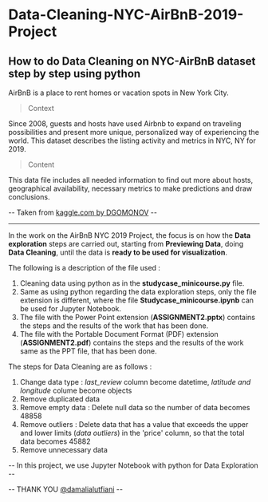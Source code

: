# Data-Cleaning-NYC-AirBnB-2019-Project

How to do Data Cleaning on NYC-AirBnB dataset step by step using python
-----------------------------------------------------------------------------------
AirBnB is a place to rent homes or vacation spots in New York City.

> Context

Since 2008, guests and hosts have used Airbnb to expand on traveling possibilities and present more unique, personalized way of experiencing the world. This dataset describes the listing activity and metrics in NYC, NY for 2019.

> Content

This data file includes all needed information to find out more about hosts, geographical availability, necessary metrics to make predictions and draw conclusions.

-- Taken from [kaggle.com by DGOMONOV](https://id.traasgpu.com/cara-menggunakan-bay-area-bike-share/) --

-----------------------------------------------------------------------------------

In the work on the AirBnB NYC 2019 Project, the focus is on how the **Data exploration** steps are carried out, starting from **Previewing Data**, doing **Data Cleaning**, until the data is **ready to be used for visualization**.

The following is a description of the file used :
1. Cleaning data using python as in the **studycase_minicourse.py** file.
2. Same as using python regarding the data exploration steps, only the file extension is different, where the file **Studycase_minicourse.ipynb** can be used for Jupyter Notebook.
3. The file with the Power Point extension (**ASSIGNMENT2.pptx**) contains the steps and the results of the work that has been done.
4. The file with the Portable Document Format (PDF) extension (**ASSIGNMENT2.pdf**) contains the steps and the results of the work same as the PPT file, that has been done.

The steps for Data Cleaning are as follows :
1. Change data type : *last_review* column become datetime, *latitude and longitude* colume become objects
2. Remove duplicated data
3. Remove empty data : Delete null data so the number of data becomes 48858
4. Remove outliers : Delete data that has a value that exceeds the upper and lower limits (*data outliers*) in the 'price' column, so that the total data becomes 45882
5. Remove unnecessary data

-- In this project, we use Jupyter Notebook with python for Data Exploration --

-- THANK YOU [@damalialutfiani](https://www.linkedin.com/in/damalialutfiani/) --
